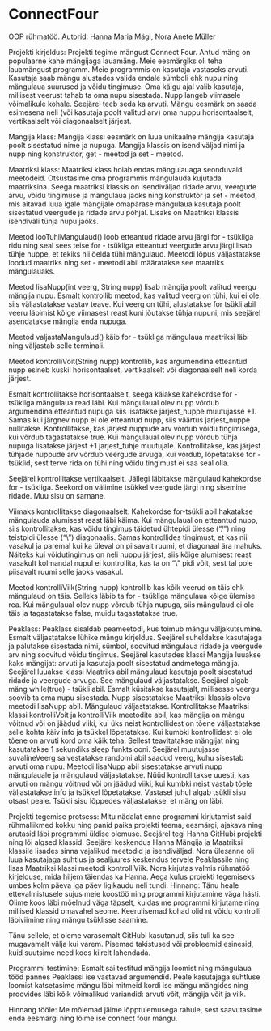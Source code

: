 # ConnectFour
OOP rühmatöö.
Autorid: Hanna Maria Mägi, Nora Anete Müller

Projekti kirjeldus: Projekti tegime mängust Connect Four. Antud mäng on populaarne kahe mängijaga lauamäng. Meie eesmärgiks oli teha lauamängust programm. Meie programmis on kasutaja vastaseks arvuti. Kasutaja saab mängu alustades valida endale sümboli ehk nupu ning mängulaua suurused ja võidu tingimuse. Oma käigu ajal valib kasutaja, millisest veerust tahab ta oma nupu sisestada. Nupp langeb viimasele võimalikule kohale. Seejärel teeb seda ka arvuti. Mängu eesmärk on saada esimesena neli (või kasutaja poolt valitud arv) oma nuppu horisontaalselt, vertikaalselt või diagonaalselt järjest. 

Mangija klass: Mangija klassi eesmärk on luua unikaalne mängija kasutaja poolt sisestatud nime ja nupuga. Mangija klassis on isendiväljad nimi ja nupp ning konstruktor, get - meetod ja set - meetod. 

Maatriksi klass: Maatriksi klass hoiab endas mängulauaga seonduvaid meetodeid. Otsustasime oma programmis mängulauda kujutada maatriksina. Seega maatriksi klassis on isendiväljad ridade arvu, veergude arvu, võidu tingimuse ja mängulaua jaoks ning konstruktor ja set - meetod, mis aitavad luua igale mängijale omapärase mängulaua kasutaja poolt sisestatud veergude ja ridade arvu põhjal. Lisaks on Maatriksi klassis isendiväli tühja nupu jaoks. 

Meetod looTuhiMangulaud() loob etteantud ridade arvu järgi for - tsükliga ridu ning seal sees teise for - tsükliga etteantud veergude arvu järgi lisab tühje nuppe, et tekiks nii öelda tühi mängulaud. Meetodi lõpus väljastatakse loodud maatriks ning set - meetodi abil määratakse see maatriks mängulauaks.  

Meetod lisaNupp(int veerg, String nupp) lisab mängija poolt valitud veergu mängija nupu. Esmalt kontrollib meetod, kas valitud veerg on tühi, kui ei ole, siis väljastatakse vastav teave. Kui veerg on tühi, alustatakse for tsükli abil veeru läbimist kõige viimasest reast kuni jõutakse tühja nupuni, mis seejärel asendatakse mängija enda nupuga. 

Meetod valjastaMangulaud() käib for - tsükliga mängulaua maatriksi läbi ning väljastab selle terminali. 

Meetod kontrolliVoit(String nupp) kontrollib, kas argumendina etteantud nupp esineb kuskil horisontaalset, vertikaalselt või diagonaalselt neli korda järjest. 

Esmalt kontrollitakse horisontaalselt, seega käiakse kahekordse for - tsükliga mängulaua read läbi. Kui mängulaual olev nupp võrdub argumendina etteantud nupuga siis lisatakse jarjest_nuppe muutujasse +1. Samas kui järgnev nupp ei ole etteantud nupp, siis väärtus jarjest_nuppe nullitakse. Kontrollitakse, kas järjest nuppude arv võrdub võidu tingimisega, kui võrdub tagastatakse true. Kui mängulaual olev nupp võrdub tühja nupuga lisatakse järjest +1 jarjest_tuhje muutujale. Kontrollitakse, kas järjest tühjade nuppude arv võrdub veergude arvuga, kui võrdub, lõpetatakse for - tsüklid, sest terve rida on tühi ning võidu tingimust ei saa seal olla. 

Seejärel kontrollitakse vertikaalselt. Jällegi läbitakse mängulaud kahekordse for - tsükliga. Seekord on välimine tsükkel veergude järgi ning sisemine ridade. Muu sisu on sarnane. 

Viimaks kontrollitakse diagonaalselt. Kahekordse for-tsükli abil hakatakse mängulauda alumisest reast läbi käima. Kui mängulaual on etteantud nupp, siis kontrollitakse, kas võidu tingimus täidetud ühtepidi ülesse (“/”) ning teistpidi ülesse (“\”) diagonaalis. Samas kontrollides tingimust, et kas nii vasakul ja paremal kui ka üleval on piisavalt ruumi, et diagonaal ära mahuks. Näiteks kui võidutingimus on neli nuppu järjest, siis kõige alumisest reast vasakult kolmandal nupul ei kontrollita, kas ta on “\” pidi võit, sest tal pole piisavalt ruumi selle jaoks vasakul.

Meetod kontrolliViik(String nupp) kontrollib kas kõik veerud on täis ehk mängulaud on täis. Selleks läbib ta for - tsükliga mängulaua kõige ülemise rea. Kui mängulaual olev nupp võrdub tühja nupuga, siis mängulaud ei ole täis ja tagastatakse false, muidu tagastatakse true. 

Peaklass: Peaklass sisaldab peameetodi, kus toimub mängu väljakutsumine. Esmalt väljastatakse lühike mängu kirjeldus. Seejärel suheldakse kasutajaga ja palutakse sisestada nimi, sümbol, soovitud mängulaua ridade ja veergude arv ning soovitud võidu tingimus. Seejärel kasutades klassi Mangija luuakse kaks mängijat: arvuti ja kasutaja poolt sisestatud andmetega mängija. Seejärel luuakse klassi Maatriks abil mängulaud kasutaja poolt sisestatud ridade ja veergude arvuga. See mängulaud väljastatakse. Seejärel algab mäng while(true) - tsükli abil. Esmalt küsitakse kasutajalt, millisesse veergu soovib ta oma nupu sisestada. Nupp sisestatakse Maatriksi klassis oleva meetodi lisaNupp abil. Mängulaud väljastatakse. Kontrollitakse Maatriksi klassi kontrolliVoit ja kontrolliViik meetodite abil, kas mängija on mängu võitnud või on jäädud viiki, kui üks neist kontrollidest on tõene väljastatakse selle kohta käiv info ja tsükkel lõpetatakse. Kui kumbki kontrollidest ei ole tõene on arvuti kord oma käik teha. Sellest teavitatakse mängijat ning kasutatakse 1 sekundiks sleep funktsiooni. Seejärel muutujasse suvalineVeerg salvestatakse randomi abil saadud veerg, kuhu sisestab arvuti oma nupu. Meetodi lisaNupp abil sisestatakse arvuti nupp mängulauale ja mängulaud väljastatakse. Nüüd kontrollitakse uuesti, kas arvuti on mängu võitnud või on jäädud viiki, kui kumbki neist vastab tõele väljastatakse info ja tsükkel lõpetatakse. Vastasel juhul algab tsükli sisu otsast peale. Tsükli sisu lõppedes väljastatakse, et mäng on läbi.

Projekti tegemise protsess: Mitu nädalat enne programmi kirjutamist said rühmaliikmed kokku ning panid paika projekti teema, eesmärgi, ajakava ning arutasid läbi programmi üldise olemuse. Seejärel tegi Hanna GitHubi projekti ning lõi algsed klassid. Seejärel keskendus Hanna Mängija ja Maatriksi klassile lisades sinna vajalikud meetodid ja isendiväljad. Nora ülesanne oli luua kasutajaga suhtlus ja sealjuures keskendus tervele Peaklassile ning lisas Maatriksi klassi meetodi kontrolliViik. Nora kirjutas valmis rühmatöö kirjelduse, mida hiljem täiendas ka Hanna. Aega kulus projekti tegemiseks umbes kolm päeva iga päev ligikaudu neli tundi. 
Hinnang: Tänu heale ettevalmistusele sujus meie koostöö ning programmi kirjutamine väga hästi. Olime koos läbi mõelnud väga täpselt, kuidas me programmi kirjutame ning millised klassid omavahel seome. Keerulisemad kohad olid nt võidu kontrolli läbiviimine ning mängu tsüklisse saamine.

Tänu sellele, et oleme varasemalt GitHubi kasutanud, siis tuli ka see mugavamalt välja kui varem. Pisemad takistused või probleemid esinesid, kuid suutsime need koos kiirelt lahendada. 

Programmi testimine: Esmalt sai testitud mängija loomist ning mängulaua tööd pannes Peaklassi ise vastavad argumendid. Peale kasutajaga suhtluse loomist katsetasime mängu läbi mitmeid kordi ise mängu mängides ning proovides läbi kõik võimalikud variandid: arvuti võit, mängija võit ja viik. 

Hinnang tööle: Me mõlemad jäime lõpptulemusega rahule, sest saavutasime enda eesmärgi ning lõime ise connect four mängu.
